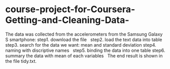 # course-project-for-Coursera-Getting-and-Cleaning-Data-
The data was collected from the accelerometers from the Samsung Galaxy S smartphone: 
step1. download the file   
step2. load the text data into table   
step3. search for the data we want: mean and standard deviation 
step4. naming with discriptive names   
step5. binding the data into one table 
step6. summary the data with mean of each variables   
The end result is shown in the file tidy.txt.
